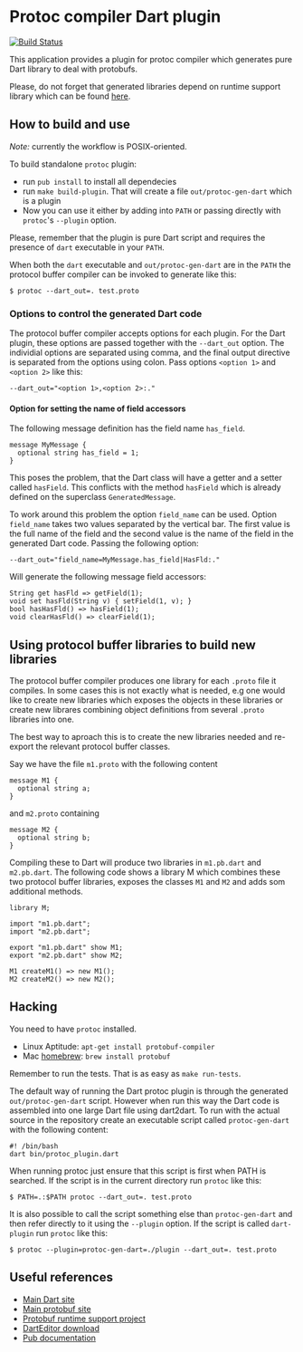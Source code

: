 Protoc compiler Dart plugin
===========================

[![Build Status](https://drone.io/github.com/dart-lang/dart-protoc-plugin/status.png)](https://drone.io/github.com/dart-lang/dart-protoc-plugin/latest)

This application provides a plugin for protoc compiler which
generates pure Dart library to deal with protobufs.

Please, do not forget that generated libraries depend on runtime
support library which can be found [here](https://github.com/dart-lang/dart-protobuf).

How to build and use
--------------------

*Note:* currently the workflow is POSIX-oriented.

To build standalone `protoc` plugin:
- run `pub install` to install all dependecies
- run `make build-plugin`. That will create a file `out/protoc-gen-dart` which
  is a plugin
- Now you can use it either by adding into `PATH` or passing directly with
  `protoc`'s `--plugin` option.

Please, remember that the plugin is pure Dart script and requires the presence
of `dart` executable in your `PATH`.

When both the `dart` executable and `out/protoc-gen-dart` are in the
`PATH` the protocol buffer compiler can be invoked to generate like this:

    $ protoc --dart_out=. test.proto

### Options to control the generated Dart code

The protocol buffer compiler accepts options for each plugin. For the
Dart plugin, these options are passed together with the `--dart_out`
option. The individial options are separated using comma, and the
final output directive is separated from the options using colon. Pass
options `<option 1>` and `<option 2>` like this:

    --dart_out="<option 1>,<option 2>:."

#### Option for setting the name of field accessors

The following message definition has the field name `has_field`.

    message MyMessage {
      optional string has_field = 1;
    }

This poses the problem, that the Dart class will have a getter and a
setter called `hasField`. This conflicts with the method `hasField`
which is already defined on the superclass `GeneratedMessage`.

To work around this problem the option `field_name` can be
used. Option `field_name` takes two values separated by the vertical
bar. The first value is the full name of the field and the second
value is the name of the field in the generated Dart code. Passing the
following option:

    --dart_out="field_name=MyMessage.has_field|HasFld:."

Will generate the following message field accessors:

    String get hasFld => getField(1);
    void set hasFld(String v) { setField(1, v); }
    bool hasHasFld() => hasField(1);
    void clearHasFld() => clearField(1);

Using protocol buffer libraries to build new libraries
------------------------------------------------------

The protocol buffer compiler produces one library for each `.proto` file
it compiles. In some cases this is not exactly what is needed, e.g one
would like to create new libraries which exposes the objects in these
libraries or create new librares combining object definitions from
several `.proto` libraries into one.

The best way to aproach this is to create the new libraries needed and
re-export the relevant protocol buffer classes.

Say we have the file `m1.proto` with the following content

    message M1 {
      optional string a;
    }

and `m2.proto` containing

    message M2 {
      optional string b;
    }

Compiling these to Dart will produce two libraries in `m1.pb.dart` and
`m2.pb.dart`. The following code shows a library M which combines
these two protocol buffer libraries, exposes the classes `M1` and `M2` and
adds som additional methods.

    library M;

    import "m1.pb.dart";
    import "m2.pb.dart";

    export "m1.pb.dart" show M1;
    export "m2.pb.dart" show M2;

    M1 createM1() => new M1();
    M2 createM2() => new M2();

Hacking
-------

You need to have `protoc` installed.

* Linux Aptitude: `apt-get install protobuf-compiler`
* Mac [homebrew](http://brew.sh/): `brew install protobuf`

Remember to run the tests. That is as easy as `make run-tests`.

The default way of running the Dart protoc plugin is through the
generated `out/protoc-gen-dart` script. However when run this way the
Dart code is assembled into one large Dart file using dart2dart. To
run with the actual source in the repository create an executable
script called `protoc-gen-dart` with the following content:

    #! /bin/bash
    dart bin/protoc_plugin.dart

When running protoc just ensure that this script is first when PATH is
searched. If the script is in the current directory run `protoc` like
this:

    $ PATH=.:$PATH protoc --dart_out=. test.proto

It is also possible to call the script something else than
`protoc-gen-dart` and then refer directly to it using the `--plugin`
option. If the script is called `dart-plugin` run `protoc` like this:

    $ protoc --plugin=protoc-gen-dart=./plugin --dart_out=. test.proto

Useful references
-----------------

* [Main Dart site](http://www.dartlang.org)
* [Main protobuf site](https://code.google.com/p/protobuf)
* [Protobuf runtime support project](https://github.com/dart-lang/dart-protobuf)
* [DartEditor download](http://www.dartlang.org)
* [Pub documentation](http://pub.dartlang.org/doc)
